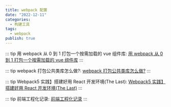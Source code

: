 ```yaml
---
title: webpack 配置
date: "2022-12-11"
categories:
  - 构建工具
tags:
  - webpack
publish: true
---
```



::: tip
用 webpack 从 0 到 1 打包一个按需加载的 vue 组件库: <a href="https://juejin.cn/post/6932736907830886413" target="_blank" >用 webpack 从 0 到 1 打包一个按需加载的 vue 组件库</a>
:::

::: tip
webpack 打包公共类库怎么做?: <a href="https://juejin.cn/post/6920543483908325383" target="_blank" >webpack 打包公共类库怎么做?</a>
:::

::: tip
Webpack5 实践】搭建好用 React 开发环境(The Last): <a href="https://juejin.cn/post/6942251233868513293" target="_blank" >Webpack5 实践】搭建好用 React 开发环境(The Last)</a>
:::

::: tip
前端工程化记录: <a href="https://juejin.cn/column/7040741923262300174" target="_blank" >前端工程化记录</a>
:::

